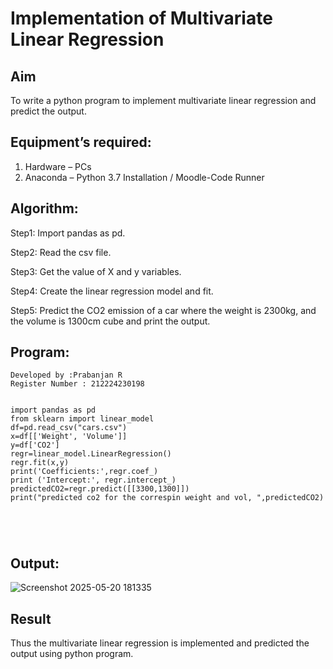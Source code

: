 # Implementation of Multivariate Linear Regression
## Aim
To write a python program to implement multivariate linear regression and predict the output.
## Equipment’s required:
1.	Hardware – PCs
2.	Anaconda – Python 3.7 Installation / Moodle-Code Runner
## Algorithm:
Step1: Import pandas as pd.

Step2: Read the csv file.

Step3: Get the value of X and y variables.

Step4: Create the linear regression model and fit.

Step5: Predict the CO2 emission of a car where the weight is 2300kg, and the volume is 1300cm cube and print the output.
## Program:
```
Developed by :Prabanjan R
Register Number : 212224230198


import pandas as pd 
from sklearn import linear_model 
df=pd.read_csv("cars.csv") 
x=df[['Weight', 'Volume']] 
y=df['CO2'] 
regr=linear_model.LinearRegression() 
regr.fit(x,y)  
print('Coefficients:',regr.coef_) 
print ('Intercept:', regr.intercept_) 
predictedCO2=regr.predict([[3300,1300]]) 
print("predicted co2 for the correspin weight and vol, ",predictedCO2)





```
## Output:
![Screenshot 2025-05-20 181335](https://github.com/user-attachments/assets/c7c9cff8-355f-4b76-a21b-347461ab226f)


## Result
Thus the multivariate linear regression is implemented and predicted the output using python program.
